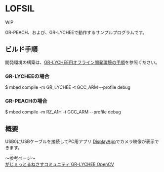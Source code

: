 # LOFSIL
WIP

GR-PEACH、および、GR-LYCHEEで動作するサンプルプログラムです。  

## ビルド手順
開発環境の構築は、[GR-LYCHEE用オフライン開発環境の手順](https://developer.mbed.org/users/dkato/notebook/offline-development-lychee-langja/)を参照ください。

### GR-LYCHEEの場合
$ mbed compile -m GR_LYCHEE -t GCC_ARM --profile debug

### GR-PEACHの場合
$ mbed compile -m RZ_A1H -t GCC_ARM --profile debug

## 概要
USB0にUSBケーブルを接続してPC用アプリ [DisplayApp](https://developer.mbed.org/users/dkato/code/DisplayApp/)でカメラ映像が表示できます。

～参考ページ～  
[がじぇっとるねさすコミュニティ GR-LYCHEE OpenCV](http://japan.renesasrulz.com/gr_user_forum_japanese/f/gr-lychee/4208/gr-lychee-opencv)
